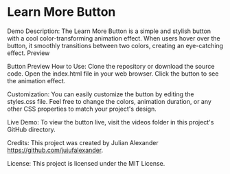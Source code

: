 # Learn More Button

Demo
Description:
    The Learn More Button is a simple and stylish button with a cool color-transforming animation effect. When users hover over the button, it smoothly transitions between two colors, creating an eye-catching effect.
    Preview

Button Preview
How to Use:
    Clone the repository or download the source code.
    Open the index.html file in your web browser.
    Click the button to see the animation effect.

Customization:
You can easily customize the button by editing the styles.css file. Feel free to change the colors, animation duration, or any other CSS properties to match your project's design.

Live Demo:
To view the button live, visit the videos folder in this project's GitHub directory.

Credits:
This project was created by Julian Alexander https://github.com/jujufalexander.

License:
This project is licensed under the MIT License.


